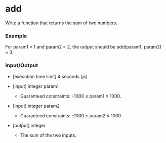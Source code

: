 # add

Write a function that returns the sum of two numbers.

### Example

For param1 = 1 and param2 = 2, the output should be
add(param1, param2) = 3.

### Input/Output

* [execution time limit] 4 seconds (js)

* [input] integer param1

    * Guaranteed constraints:
-1000 ≤ param1 ≤ 1000.

* [input] integer param2

    * Guaranteed constraints:
-1000 ≤ param2 ≤ 1000.

* [output] integer

    * The sum of the two inputs.